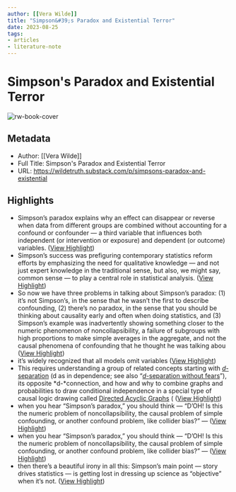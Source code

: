 ```yaml
---
author: [[Vera Wilde]]
title: "Simpson&#39;s Paradox and Existential Terror"
date: 2023-08-25
tags: 
- articles
- literature-note
---
```

# Simpson's Paradox and Existential Terror

![rw-book-cover](https://readwise-assets.s3.amazonaws.com/media/uploaded_book_covers/profile_691412/https3A2F2Fsubstack-post-media.s3.amazonaws.com2Fpu_FtMFA6G.jpeg)

## Metadata
- Author: [[Vera Wilde]]
- Full Title: Simpson's Paradox and Existential Terror
- URL: https://wildetruth.substack.com/p/simpsons-paradox-and-existential

## Highlights
- Simpson’s paradox explains why an effect can disappear or reverse when data from different groups are combined without accounting for a confound or confounder — a third variable that influences both independent (or intervention or exposure) and dependent (or outcome) variables. ([View Highlight](https://read.readwise.io/read/01gqnkhpbr1d8301eqeaea31na))
- Simpson’s success was prefiguring contemporary statistics reform efforts by emphasizing the need for qualitative knowledge — and not just expert knowledge in the traditional sense, but also, we might say, common sense — to play a central role in statistical analysis. ([View Highlight](https://read.readwise.io/read/01gqnkp2qgwzbvazaxh6vcx71g))
- So now we have three problems in talking about Simpson’s paradox: (1) it’s not Simpson’s, in the sense that he wasn’t the first to describe confounding, (2) there’s no paradox, in the sense that you should be thinking about causality early and often when doing statistics, and (3) Simpson’s example was inadvertently showing something closer to the numeric phenomenon of noncollapsibility, a failure of subgroups with high proportions to make simple averages in the aggregate, and not the causal phenomena of confounding that he thought he was talking abou ([View Highlight](https://read.readwise.io/read/01gqnkswb206b940tpr7f3y61e))
- it’s widely recognized that all models omit variables ([View Highlight](https://read.readwise.io/read/01gqnkv12ghgqtvq779hy89fm6))
- This requires understanding a group of related concepts starting with *[d-](https://www.andrew.cmu.edu/user/scheines/scheines.006/tutor/d-sep.html)*[separation](https://www.andrew.cmu.edu/user/scheines/scheines.006/tutor/d-sep.html) (d as in dependence; see also “*[d-](http://bayes.cs.ucla.edu/BOOK-2K/d-sep.html#:~:text=d%2Dseparation%20is%20a%20criterion,ness%22%20or%20%22separation%22)*[separation without fears](http://bayes.cs.ucla.edu/BOOK-2K/d-sep.html#:~:text=d%2Dseparation%20is%20a%20criterion,ness%22%20or%20%22separation%22)”), its opposite *d-*connection, and how and why to combine graphs and probabilities to draw conditional independence in a special type of causal logic drawing called [Directed Acyclic Graphs](https://www.cmu.edu/dietrich/philosophy/docs/scheines/introtocausalinference.pdf) ( ([View Highlight](https://read.readwise.io/read/01gqnmj0kry71tw3sqxw7w9an2))
- when you hear “Simpson’s paradox,” you should think — “D’OH! Is this the numeric problem of noncollapsibility, the causal problem of simple confounding, or another confound problem, like collider bias?” — ([View Highlight](https://read.readwise.io/read/01gqnmk826s0dmqhymfhz4mqvs))
- when you hear “Simpson’s paradox,” you should think — “D’OH! Is this the numeric problem of noncollapsibility, the causal problem of simple confounding, or another confound problem, like collider bias?” — ([View Highlight](https://read.readwise.io/read/01gqnmxamagv61s3cca31ngfr6))
- then there’s a beautiful irony in all this: Simpson’s main point — story drives statistics — is getting lost in dressing up science as “objective” when it’s not. ([View Highlight](https://read.readwise.io/read/01gqnms8fwtqsw9mf2wgctz022))
